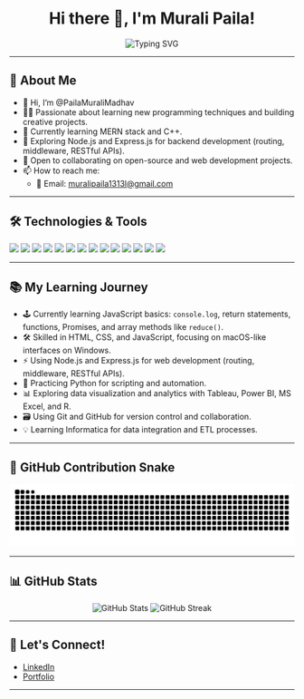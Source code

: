 <h1 align="center">Hi there 👋, I'm Murali Paila!</h1>

<p align="center">
  <img src="https://readme-typing-svg.demolab.com?font=Fira+Code&weight=700&size=24&pause=1000&color=36BCF7&center=true&vCenter=true&width=435&lines=Welcome+to+my+GitHub+profile!" alt="Typing SVG" />
</p>

---

## 👀 About Me

- 👋 Hi, I’m @PailaMuraliMadhav  
- 👨‍💻 Passionate about learning new programming techniques and building creative projects.  
- 🌱 Currently learning MERN stack and C++. 
- 🔭 Exploring Node.js and Express.js for backend development (routing, middleware, RESTful APIs).  
- 💞️ Open to collaborating on open-source and web development projects.  
- 📫 How to reach me:   
  - 📧 Email: muralipaila1313l@gmail.com  

---

## 🛠️ Technologies & Tools

<p>
  <img src="https://img.shields.io/badge/C++-00599C?style=flat-square&logo=c%2B%2B&logoColor=white"/>
  <img src="https://img.shields.io/badge/HTML5-E34F26?style=flat-square&logo=html5&logoColor=white"/>
  <img src="https://img.shields.io/badge/CSS3-1572B6?style=flat-square&logo=css3&logoColor=white"/>
  <img src="https://img.shields.io/badge/JavaScript-F7DF1E?style=flat-square&logo=javascript&logoColor=black"/>
  <img src="https://img.shields.io/badge/Python-3776AB?style=flat-square&logo=python&logoColor=white"/>
  <img src="https://img.shields.io/badge/Node.js-339933?style=flat-square&logo=node.js&logoColor=white"/>
  <img src="https://img.shields.io/badge/Express.js-000000?style=flat-square&logo=express&logoColor=white"/>
  <img src="https://img.shields.io/badge/MongoDB-47A248?style=flat-square&logo=mongodb&logoColor=white"/>
  <img src="https://img.shields.io/badge/GitHub-181717?style=flat-square&logo=github&logoColor=white"/>
  <img src="https://img.shields.io/badge/Tableau-E97627?style=flat-square&logo=tableau&logoColor=white"/>
  <img src="https://img.shields.io/badge/Microsoft%20Excel-217346?style=flat-square&logo=microsoft-excel&logoColor=white"/>
  <img src="https://img.shields.io/badge/Power%20BI-F2C811?style=flat-square&logo=powerbi&logoColor=black"/>
  <img src="https://img.shields.io/badge/R-276DC3?style=flat-square&logo=r&logoColor=white"/>
  <img src="https://img.shields.io/badge/Informatica-FF4A00?style=flat-square&logoColor=white"/>
</p>

---

## 📚 My Learning Journey

- 🕹️ Currently learning JavaScript basics: `console.log`, return statements, functions, Promises, and array methods like `reduce()`.  
- 🛠️ Skilled in HTML, CSS, and JavaScript, focusing on macOS-like interfaces on Windows.  
- ⚡ Using Node.js and Express.js for web development (routing, middleware, RESTful APIs).  
- 🐍 Practicing Python for scripting and automation.  
- 📊 Exploring data visualization and analytics with Tableau, Power BI, MS Excel, and R.  
- 🗃️ Using Git and GitHub for version control and collaboration.  
- 💡 Learning Informatica for data integration and ETL processes.  

---

## 🐍 GitHub Contribution Snake

<picture>
  <source media="(prefers-color-scheme: dark)" srcset="https://raw.githubusercontent.com/PailaMuraliMadhav/PailaMuraliMadhav/output/github-contribution-grid-snake-dark.svg" />
  <source media="(prefers-color-scheme: light)" srcset="https://raw.githubusercontent.com/PailaMuraliMadhav/PailaMuraliMadhav/output/github-contribution-grid-snake.svg" />
  <img alt="github contribution grid snake animation" src="https://raw.githubusercontent.com/PailaMuraliMadhav/PailaMuraliMadhav/output/github-contribution-grid-snake.svg" />
</picture>

---

## 📊 GitHub Stats

<p align="center">
  <img src="https://github-readme-stats.vercel.app/api?username=PailaMuraliMadhav&show_icons=true&theme=radical" alt="GitHub Stats"/>
  <img src="https://github-readme-streak-stats.herokuapp.com/?user=PailaMuraliMadhav&theme=radical" alt="GitHub Streak"/>
</p>

---

## 🌟 Let's Connect!

- [LinkedIn](https://www.linkedin.com/in/pailamuralimadhav/)
- [Portfolio](https://psnarayanapaila.wixsite.com/muralipaila)

---

<!---
PailaMuraliMadhav/PailaMuraliMadhav is a ✨ special ✨ repository because its `README.md` (this file) appears on your GitHub profile.
You can click the Preview link to take a look at your changes.
--->
